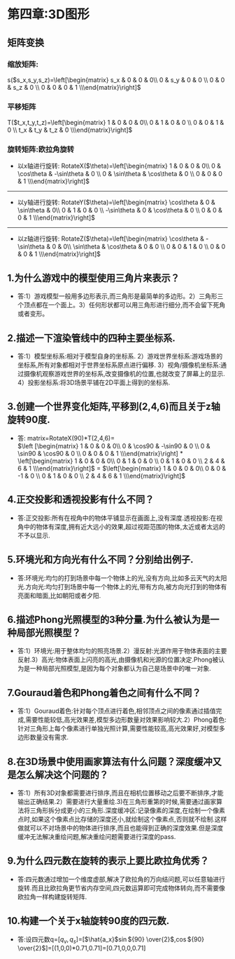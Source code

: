 # 第四章:3D图形
## 矩阵变换
### 缩放矩阵:
s($s_x,s_y,s_z)=\left[\begin{matrix}
s_x & 0 & 0 & 0\\
0 & s_y & 0 & 0 \\
0 & 0 & s_z & 0 \\
0 & 0 & 0 & 1
\\\end{matrix}\right]$
### 平移矩阵
T($t_x,t_y,t_z)=\left[\begin{matrix}
1 & 0 & 0 & 0\\
0 & 1 & 0 & 0 \\
0 & 0 & 1 & 0 \\
t_x & t_y & t_z & 0
\\\end{matrix}\right]$
### 旋转矩阵:欧拉角旋转
- 以x轴进行旋转:
RotateX($\theta)=\left[\begin{matrix}
1 & 0 & 0 & 0\\
0 & \cos\theta & -\sin\theta & 0 \\
0 & \sin\theta & \cos\theta & 0 \\
0 & 0 & 0 & 1
\\\end{matrix}\right]$
----
- 以y轴进行旋转:
RotateY($\theta)=\left[\begin{matrix}
\cos\theta & 0 & \sin\theta & 0\\
0 & 1 & 0 & 0 \\
-\sin\theta & 0 & \cos\theta & 0 \\
0 & 0 & 0 & 1
\\\end{matrix}\right]$
----
- 以z轴进行旋转:
RotateZ($\theta)=\left[\begin{matrix}
\cos\theta & -\sin\theta & 0 & 0\\
\sin\theta & \cos\theta & 0 & 0 \\
0 & 0 & 1 & 0 \\
0 & 0 & 0 & 1
\\\end{matrix}\right]$
## 1.为什么游戏中的模型使用三角片来表示？
- 答:1）游戏模型一般用多边形表示,而三角形是最简单的多边形。2）三角形三个顶点都在一个面上。3）任何形状都可以用三角形进行细分,而不会留下死角或者变形。
## 2.描述一下渲染管线中的四种主要坐标系.
- 答:1）模型坐标系:相对于模型自身的坐标系. 2）游戏世界坐标系:游戏场景的坐标系,所有对象都相对于世界坐标系原点进行偏移. 3）视角/摄像机坐标系:通过摄像机观察游戏世界的坐标系,改变摄像机的位置,也就改变了屏幕上的显示. 4）投影坐标系:将3D场景平铺在2D平面上得到的坐标系.
## 3.创建一个世界变化矩阵,平移到(2,4,6)而且关于z轴旋转90度.
- 答:
matrix=RotateX(90)*T(2,4,6)=<br>
$\left [\begin{matrix}
1 & 0 & 0 & 0\\
0 & \cos90 & -\sin90 & 0 \\
0 & \sin90 & \cos90 & 0 \\
0 & 0 & 0 & 1
\\\end{matrix}\right] *  \left[\begin{matrix}
1 & 0 & 0 & 0\\
0 & 1 & 0 & 0 \\
0 & 1 & 0 & 0 \\
2 & 4 & 6 & 1
\\\end{matrix}\right]$
=
$\left[\begin{matrix}
1 & 0 & 0 & 0\\
0 & 0 & -1 & 0 \\
0 & 1 & 0 & 0 \\
2 & 4 & 6 & 1
\\\end{matrix}\right]$
## 4.正交投影和透视投影有什么不同？
- 答:正交投影:所有在视角中的物体平铺显示在画面上,没有深度.透视投影:在视角中的物体有深度,拥有近大远小的效果,超过视距范围的物体,太近或者太远的不予以显示.
## 5.环境光和方向光有什么不同？分别给出例子.
- 答:环境光:均匀的打到场景中每一个物体上的光,没有方向,比如多云天气的太阳光.方向光:均匀打到场景中每一个物体上的光,带有方向,被方向光打到的物体有亮面和暗面,比如朝阳或者夕阳.
## 6.描述Phong光照模型的3种分量.为什么被认为是一种局部光照模型？
- 答:1）环境光:用于整体均匀的照亮场景.2）漫反射:光源作用于物体表面的主要反射.3）高光:物体表面上闪亮的高光,由摄像机和光源的位置决定.Phong被认为是一种局部光照模型,是因为每个对象都认为自己是场景中的唯一对象.
## 7.Gouraud着色和Phong着色之间有什么不同？
- 答:1）Gouraud着色:针对每个顶点进行着色,相邻顶点之间的像素通过插值完成,需要性能较低,高光效果差,模型多边形数量对效果影响较大.2）Phong着色:针对三角形上每个像素进行单独光照计算,需要性能较高,高光效果好,对模型多边形数量没有需求.
## 8.在3D场景中使用画家算法有什么问题？深度缓冲又是怎么解决这个问题的？
- 答:1）所有3D对象都需要进行排序,而且在相机位置移动之后要不断排序,才能输出正确结果.2）需要进行大量重绘.3)在三角形重第的时候,需要通过画家算法将三角形拆分成更小的三角形.深度缓冲区:记录像素的深度,在绘制一个像素点时,如果这个像素点比存储的深度还小,就绘制这个像素点,否则就不绘制.这样做就可以不对场景中的物体进行排序,而且也能得到正确的深度效果.但是深度缓冲无法解决重绘问题,解决重绘问题需要进行深度的pass.
## 9.为什么四元数在旋转的表示上要比欧拉角优秀？
- 答:四元数通过增加一个维度虚部,解决了欧拉角的万向结问题,可以任意轴进行旋转.而且比欧拉角更节省内存空间,四元数运算即可完成物体转向,而不需要像欧拉角一样构建旋转矩阵.
## 10.构建一个关于x轴旋转90度的四元数.
- 答:设四元数q=[$q_v,q_s$]=[$\hat{a_x}$$\sin$${90} \over{2}$,$\cos$${90} \over{2}$]=[(1,0,0)*0.71,0.71]=[0.71,0,0,0.71]